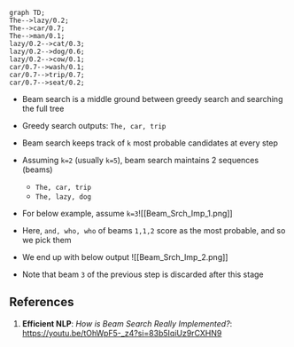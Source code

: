```mermaid  
graph TD;  
The-->lazy/0.2;
The-->car/0.7;
The-->man/0.1;
lazy/0.2-->cat/0.3;
lazy/0.2-->dog/0.6;
lazy/0.2-->cow/0.1;
car/0.7-->wash/0.1;
car/0.7-->trip/0.7;
car/0.7-->seat/0.2;
```
- Beam search is a middle ground between greedy search and searching the full tree
- Greedy search outputs: `The, car, trip`
- Beam search keeps track of `k` most probable candidates at every step
- Assuming `k=2` (usually `k=5`), beam search maintains 2 sequences (beams)
	- `The, car, trip`
	- `The, lazy, dog`

- For below example, assume `k=3`![[Beam_Srch_Imp_1.png]]
- Here, `and, who, who` of beams `1,1,2` score as the most probable, and so we pick them
- We end up with below output ![[Beam_Srch_Imp_2.png]]
- Note that beam `3` of the previous step is discarded after this stage

## References
1. **Efficient NLP**: *How is Beam Search Really Implemented?*: https://youtu.be/tOhWpF5-_z4?si=83b5IqiUz9rCXHN9